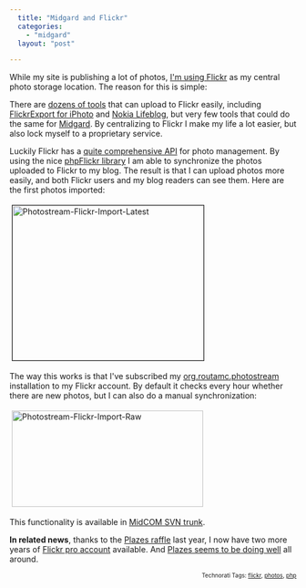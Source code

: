 ```yaml
---
  title: "Midgard and Flickr"
  categories: 
    - "midgard"
  layout: "post"

---
```

While my site is publishing a lot of photos, <a href="http://www.flickr.com/photos/bergie/">I'm using Flickr</a> as my central photo storage location. The reason for this is simple:

There are <a href="http://www.flickr.com/tools/">dozens of tools</a> that can upload to Flickr easily, including <a href="http://connectedflow.com/flickrexport/iphoto/">FlickrExport for iPhoto</a> and <a href="http://r2.nokia.com/nokia/0,,71739,00.html">Nokia Lifeblog</a>, but very few tools that could do the same for <a href="http://www.midgard-project.org/">Midgard</a>. By centralizing to Flickr I make my life a lot easier, but also lock myself to a proprietary service.

Luckily Flickr has a <a href="http://www.flickr.com/services/api/">quite comprehensive API</a> for photo management. By using the nice <a href="http://phpflickr.com/">phpFlickr library</a> I am able to synchronize the photos uploaded to Flickr to my blog. The result is that I can upload photos more easily, and both Flickr users and my blog readers can see them. Here are the first photos imported:


<img src="https://d2vqpl3tx84ay5.cloudfront.net/photostream-flickr-import-latest.jpg" height="272" width="336" border="1" hspace="4" vspace="4" alt="Photostream-Flickr-Import-Latest" />

The way this works is that I've subscribed my <a href="http://www.midgard-project.org/documentation/midcom-components/">org.routamc.photostream</a> installation to my Flickr account. By default it checks every hour whether there are new photos, but I can also do a manual synchronization:

<img src="https://d2vqpl3tx84ay5.cloudfront.net/photostream-flickr-import-raw.jpg" height="169" width="336" border="0" hspace="4" vspace="4" alt="Photostream-Flickr-Import-Raw" />

This functionality is available in <a href="http://www.midgard-project.org/documentation/running-latest-midcom-from-subversion/">MidCOM SVN trunk</a>.

<strong>In related news</strong>, thanks to the <a href="http://beta.plazes.com/raffle/">Plazes raffle</a> last year, I now have two more years of <a href="http://www.flickr.com/upgrade/">Flickr pro account</a> available. And <a href="http://blog.thinkphp.de/archives/189-Plazes,-European-PHP-Startup,-raised-EUR-2.7-Mio-Venture-Capital.html">Plazes seems to be doing well</a> all around.

<p style="text-align:right;font-size:10px;">Technorati Tags: <a href="http://www.technorati.com/tag/flickr" rel="tag">flickr</a>, <a href="http://www.technorati.com/tag/photos" rel="tag">photos</a>, <a href="http://www.technorati.com/tag/php" rel="tag">php</a></p>
